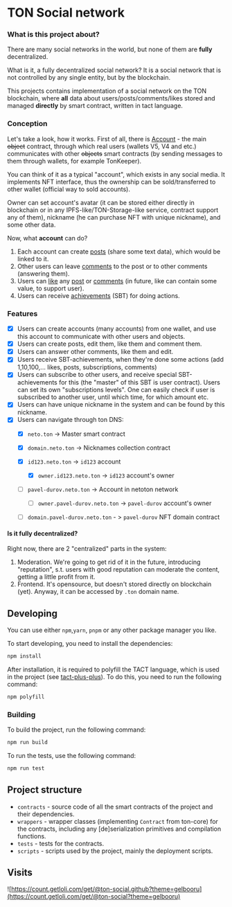 # TON Social network

### What is this project about?

There are many social networks in the world, but none of them are **fully** decentralized. 

What is it, a fully decentralized social network? It is a social network that is not controlled by any single entity, but by the blockchain. 

This projects contains implementation of a social network on the TON blockchain, where **all** data about users/posts/comments/likes stored and managed **directly** by smart contract, written in tact language.


### Conception

Let's take a look, how it works. First of all, there is [Account](./contracts/user.tact) - the main ~~object~~ contract, through which real users (wallets V5, V4 and etc.) communicates with other ~~objects~~ smart contracts (by sending messages to them through wallets, for example TonKeeper). 

You can think of it as a typical "account", which exists in any social media. 
It implements NFT interface, thus the ownership can be sold/transferred to other wallet (official way to sold accounts).

Owner can set account's avatar (it can be stored either directly in blockchain or in any IPFS-like/TON-Storage-like service, contract support any of them), nickname (he can purchase NFT with unique nickname), and some other data.



Now, what **account** can do?
1. Each account can create [posts](./contracts/post.tact) (share some text data), which would be linked to it. 
2. Other users can leave [comments](./contracts/comment.tact) to the post or to other comments (answering them).
3. Users can [like](./contracts/abstract/likeable.tact) any [post](./contracts/post.tact) or [comments](./contracts/comment.tact) (in future, like can contain some value, to support user).
4. Users can receive [achievements](./contracts/achievement.tact) (SBT) for doing actions.

### Features

- [x] Users can create accounts (many accounts) from one wallet, and use this account to communicate with other users and objects.
- [x] Users can create posts, edit them, like them and comment them.
- [x] Users can answer other comments, like them and edit.
- [x] Users receive SBT-achievements, when they're done some actions (add 1,10,100,... likes, posts, subscriptions, comments)
- [x] Users can subscribe to other users, and receive special SBT-achievements for this (the "master" of this SBT is user contract). Users can set its own "subscriptions levels". One can easily check if user is subscribed to another user, until which time, for which amount etc.
- [x]  Users can have unique nickname in the system and can be found by this nickname.
- [x] Users can navigate through ton DNS:
  - [x] `neto.ton` -> Master smart contract
  - [x] `domain.neto.ton` -> Nicknames collection contract
  - [x] `id123.neto.ton` -> `id123` account
    - [x] `owner.id123.neto.ton` -> `id123` account's owner
  - [ ] `pavel-durov.neto.ton` -> Account in netoton network
    - [ ] `owner.pavel-durov.neto.ton` -> `pavel-durov` account's owner
  - [ ] `domain.pavel-durov.neto.ton` - > `pavel-durov` NFT domain contract





#### Is it fully decentralized?
Right now, there are 2 "centralized" parts in the system: 
1. Moderation. We're going to get rid of it in the future, introducing "reputation", s.t. users with good reputation can moderate the content, getting a little profit from it.
2. Frontend. It's opensource, but doesn't stored directly on blockchain (yet). Anyway, it can be accessed by `.ton` domain name.


## Developing

You can use either `npm`,`yarn`, `pnpm` or any other package manager you like.

To start developing, you need to install the dependencies:

```bash
npm install
```

After installation, it is required to polyfill the TACT language, which is used in the project (see [tact-plus-plus](https://github.com/imartemy1524/tact-plus-plus)). 
To do this, you need to run the following command:

```bash
npm polyfill
```
### Building

To build the project, run the following command:

```bash
npm run build
```

To run the tests, use the following command:

```bash
npm run test
```

## Project structure

-   `contracts` - source code of all the smart contracts of the project and their dependencies.
-   `wrappers` - wrapper classes (implementing `Contract` from ton-core) for the contracts, including any [de]serialization primitives and compilation functions.
-   `tests` - tests for the contracts.
-   `scripts` - scripts used by the project, mainly the deployment scripts.

## Visits
![https://count.getloli.com/get/@ton-social.github?theme=gelbooru](https://count.getloli.com/get/@ton-social?theme=gelbooru)